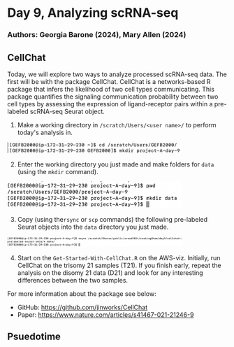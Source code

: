 # Day 9, Analyzing scRNA-seq 
### Authors: Georgia Barone (2024), Mary Allen (2024)

## CellChat

Today, we will explore two ways to analyze processed scRNA-seq data. The first will be with the package CellChat. CellChat is a networks-based R package that infers the likelihood of two cell types communicating. This package quantifies the signaling communication probability between two cell types by assessing the expression of ligand-receptor pairs within a pre-labeled scRNA-seq Seurat object. 

1. Make a working directory in `/scratch/Users/<user name>/` to perform today's analysis in.

<img src="./day9-screenshots/project-day-9.png" alt="project-day-9" width="400"/>

2. Enter the working directory you just made and make folders for `data` (using the `mkdir` command).

<img src="./day9-screenshots/data.png" alt="data" width="400"/>

3. Copy (using the`rsync` or `scp` commands) the following pre-labeled Seurat objects into the `data` directory you just made.

<img src="./day9-screenshots/mvdata.png" alt="mvdata" width="400"/>

4. Start on the `Get-Started-With-CellChat.R` on the AWS-viz. Initially, run CellChat on the trisomy 21 samples (T21). If you finish early, repeat the analysis on the disomy 21 data (D21) and look for any interesting differences between the two samples. 

For more information about the package see below: 
- GitHub: https://github.com/jinworks/CellChat
- Paper: https://www.nature.com/articles/s41467-021-21246-9

## Psuedotime

